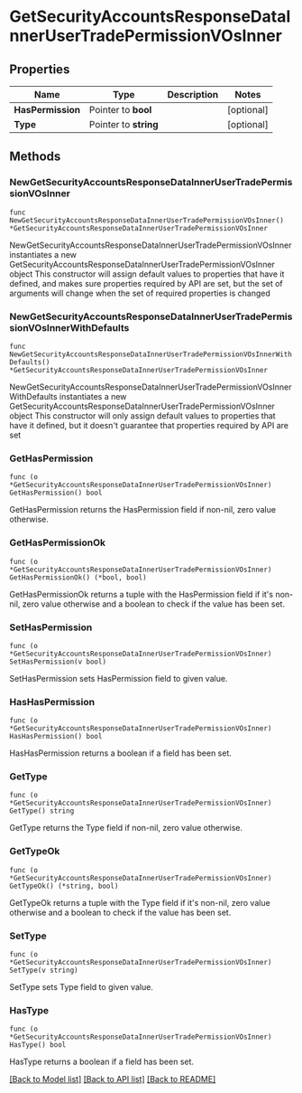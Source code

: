 # GetSecurityAccountsResponseDataInnerUserTradePermissionVOsInner

## Properties

Name | Type | Description | Notes
------------ | ------------- | ------------- | -------------
**HasPermission** | Pointer to **bool** |  | [optional] 
**Type** | Pointer to **string** |  | [optional] 

## Methods

### NewGetSecurityAccountsResponseDataInnerUserTradePermissionVOsInner

`func NewGetSecurityAccountsResponseDataInnerUserTradePermissionVOsInner() *GetSecurityAccountsResponseDataInnerUserTradePermissionVOsInner`

NewGetSecurityAccountsResponseDataInnerUserTradePermissionVOsInner instantiates a new GetSecurityAccountsResponseDataInnerUserTradePermissionVOsInner object
This constructor will assign default values to properties that have it defined,
and makes sure properties required by API are set, but the set of arguments
will change when the set of required properties is changed

### NewGetSecurityAccountsResponseDataInnerUserTradePermissionVOsInnerWithDefaults

`func NewGetSecurityAccountsResponseDataInnerUserTradePermissionVOsInnerWithDefaults() *GetSecurityAccountsResponseDataInnerUserTradePermissionVOsInner`

NewGetSecurityAccountsResponseDataInnerUserTradePermissionVOsInnerWithDefaults instantiates a new GetSecurityAccountsResponseDataInnerUserTradePermissionVOsInner object
This constructor will only assign default values to properties that have it defined,
but it doesn't guarantee that properties required by API are set

### GetHasPermission

`func (o *GetSecurityAccountsResponseDataInnerUserTradePermissionVOsInner) GetHasPermission() bool`

GetHasPermission returns the HasPermission field if non-nil, zero value otherwise.

### GetHasPermissionOk

`func (o *GetSecurityAccountsResponseDataInnerUserTradePermissionVOsInner) GetHasPermissionOk() (*bool, bool)`

GetHasPermissionOk returns a tuple with the HasPermission field if it's non-nil, zero value otherwise
and a boolean to check if the value has been set.

### SetHasPermission

`func (o *GetSecurityAccountsResponseDataInnerUserTradePermissionVOsInner) SetHasPermission(v bool)`

SetHasPermission sets HasPermission field to given value.

### HasHasPermission

`func (o *GetSecurityAccountsResponseDataInnerUserTradePermissionVOsInner) HasHasPermission() bool`

HasHasPermission returns a boolean if a field has been set.

### GetType

`func (o *GetSecurityAccountsResponseDataInnerUserTradePermissionVOsInner) GetType() string`

GetType returns the Type field if non-nil, zero value otherwise.

### GetTypeOk

`func (o *GetSecurityAccountsResponseDataInnerUserTradePermissionVOsInner) GetTypeOk() (*string, bool)`

GetTypeOk returns a tuple with the Type field if it's non-nil, zero value otherwise
and a boolean to check if the value has been set.

### SetType

`func (o *GetSecurityAccountsResponseDataInnerUserTradePermissionVOsInner) SetType(v string)`

SetType sets Type field to given value.

### HasType

`func (o *GetSecurityAccountsResponseDataInnerUserTradePermissionVOsInner) HasType() bool`

HasType returns a boolean if a field has been set.


[[Back to Model list]](../README.md#documentation-for-models) [[Back to API list]](../README.md#documentation-for-api-endpoints) [[Back to README]](../README.md)


